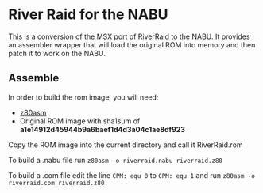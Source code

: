 

# River Raid for the NABU

This is a conversion of the MSX port of RiverRaid to the NABU. It provides an assembler wrapper that will load the original ROM into memory and then patch it to work on the NABU.


## Assemble

 In order to build the rom image, you will need:

   * [z80asm](https://www.nongnu.org/z80asm/)
   * Original ROM image with sha1sum of **a1e14912d45944b9a6baef1d4d3a04c1ae8df923**

 Copy the ROM image into the current directory and call it RiverRaid.rom

 To build a .nabu file run ```z80asm -o riverraid.nabu riverraid.z80```

 To build a .com file edit the line ```CPM: equ 0``` to ```CPM: equ 1``` and run ```z80asm -o riverraid.com riverraid.z80```
